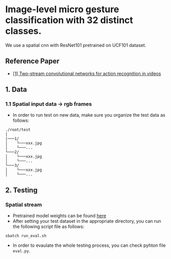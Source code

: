 # Image-level micro gesture classification with 32 distinct classes.
We use a spatial cnn with ResNet101 pretrained on UCF101 dataset.
## Reference Paper
*  [[1] Two-stream convolutional networks for action recognition in videos](http://papers.nips.cc/paper/5353-two-stream-convolutional)

## 1. Data
  ### 1.1 Spatial input data -> rgb frames
  * In order to run test on new data, make sure you organize the test data as follows:
  ```
  ./root/test
  |
  |───1/
  │    └───xxx.jpg
  │    └───...
  └───2/
  │    └───xxx.jpg
  │    └───...
  └───3/
  │    └───xxx.jpg
  │    └───...
  ```

## 2. Testing 
  ### Spatial stream
 * Pretrained model weights can be found [here](https://drive.google.com/file/d/1Rosun5cz_3qXFyeYsBVo7lHuGzVJad_z/view?usp=drive_link)
 * After setting your test dataset in the appropriate directory, you can run the following script file as follows:
 ```
 sbatch run_eval.sh
 ```
 * In order to evaulate the whole testing process, you can check pyhton file `eval.py`.

 
